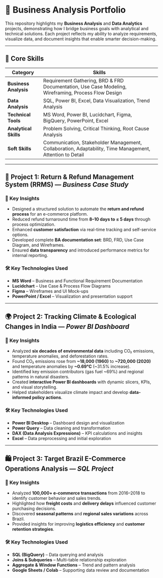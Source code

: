 # 💼 Business Analysis Portfolio

This repository highlights my **Business Analysis** and **Data Analytics** projects, demonstrating how I bridge business goals with analytical and technical solutions.  Each project reflects my ability to analyze requirements, visualize data, and document insights that enable smarter decision-making.

---

## 🧠 Core Skills

| Category | Skills |
|-----------|--------|
| **Business Analysis** | Requirement Gathering, BRD & FRD Documentation, Use Case Modeling, Wireframing, Process Flow Design |
| **Data Analysis** | SQL, Power BI, Excel, Data Visualization, Trend Analysis |
| **Technical Tools** | MS Word, Power BI, Lucidchart, Figma, BigQuery, PowerPoint, Excel |
| **Analytical Skills** | Problem Solving, Critical Thinking, Root Cause Analysis |
| **Soft Skills** | Communication, Stakeholder Management, Collaboration, Adaptability, Time Management, Attention to Detail |

---

## 🛒 Project 1: Return & Refund Management System (RRMS) — *Business Case Study*

### 🔑 Key Insights
- Designed a structured solution to automate the **return and refund process** for an e-commerce platform.  
- Reduced refund turnaround time from **8–10 days to ≤ 5 days** through process optimization.  
- Enhanced **customer satisfaction** via real-time tracking and self-service options.  
- Developed complete **BA documentation set**: BRD, FRD, Use Case Diagram, and Wireframes.  
- Ensured **data transparency** and introduced performance metrics for internal reporting.

### 🛠️ Key Technologies Used
- **MS Word** – Business and Functional Requirement Documentation  
- **Lucidchart** – Use Case & Process Flow Diagrams  
- **Figma** – Wireframes and UI Mock-ups  
- **PowerPoint / Excel** – Visualization and presentation support  

---

## 🌍 Project 2: Tracking Climate & Ecological Changes in India — *Power BI Dashboard*

### 🔑 Key Insights
- Analyzed **six decades of environmental data** including CO₂ emissions, temperature anomalies, and deforestation rates.  
- Found CO₂ emissions rose from **~18,000 (1960)** to **~720,000 (2020)** and temperature anomalies by **~0.69°C** (~31.5% increase).  
- Identified key emission contributors (gas fuel ~69%) and regional patterns in natural disasters.  
- Created **interactive Power BI dashboards** with dynamic slicers, KPIs, and visual storytelling.  
- Helped stakeholders visualize climate impact and develop **data-informed policy actions**.

### 🛠️ Key Technologies Used
- **Power BI Desktop** – Dashboard design and visualization  
- **Power Query** – Data cleaning and transformation  
- **DAX (Data Analysis Expressions)** – KPI calculations and insights  
- **Excel** – Data preprocessing and initial exploration  

---

## 🛍️ Project 3: Target Brazil E-Commerce Operations Analysis — *SQL Project*

### 🔑 Key Insights
- Analyzed **100,000+ e-commerce transactions** from 2016–2018 to identify customer behavior and sales trends.  
- Highlighted how **freight costs** and **delivery delays** influenced customer purchasing decisions.  
- Discovered **seasonal patterns** and **regional sales variations** across Brazil.  
- Provided insights for improving **logistics efficiency** and **customer retention strategies**.

### 🛠️ Key Technologies Used
- **SQL (BigQuery)** – Data querying and analysis  
- **Joins & Subqueries** – Multi-table relationship exploration  
- **Aggregate & Window Functions** – Trend and pattern analysis  
- **Google Sheets / Colab** – Supporting data review and documentation  
